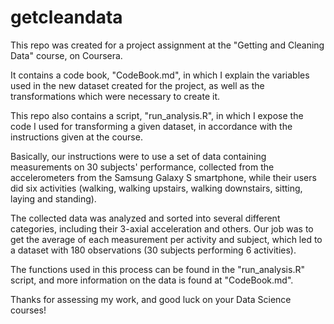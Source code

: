 # getcleandata

This repo was created for a project assignment at the "Getting and Cleaning Data" course, on Coursera.

It contains a code book, "CodeBook.md", in which I explain the variables used in the new dataset created for the project, as well as the transformations which were necessary to create it.

This repo also contains a script, "run_analysis.R", in which I expose the code I used for transforming a given dataset, in accordance with the instructions given at the course.

Basically, our instructions were to use a set of data containing measurements on 30 subjects' performance, collected from the accelerometers from the Samsung Galaxy S smartphone, while their users did six activities (walking, walking upstairs, walking downstairs, sitting, laying and standing). 

The collected data was analyzed and sorted into several different categories, including their 3-axial acceleration and others. Our job was to get the average of each measurement per activity and subject, which led to a dataset with 180 observations (30 subjects performing 6 activities). 

The functions used in this process can be found in the "run_analysis.R" script, and more information on the data is found at "CodeBook.md".

Thanks for assessing my work, and good luck on your Data Science courses!
